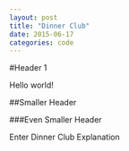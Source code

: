 ```yaml
---
layout: post
title: "Dinner Club"
date: 2015-06-17
categories: code
---
```


#Header 1

Hello world!

##Smaller Header



###Even Smaller Header

Enter Dinner Club Explanation